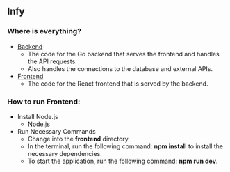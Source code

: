 ## Infy

### Where is everything?
* [Backend](./backend)
  * The code for the Go backend that serves the frontend and handles the API requests.
  * Also handles the connections to the database and external APIs.
* [Frontend](./frontend)
  * The code for the React frontend that is served by the backend.

### How to run Frontend:
* Install Node.js
  * [Node.js](https://nodejs.org/en)
* Run Necessary Commands
  * Change into the **frontend** directory
  * In the terminal, run the following command: **npm install** to install the necessary dependencies.
  * To start the application, run the following command: **npm run dev**. 
